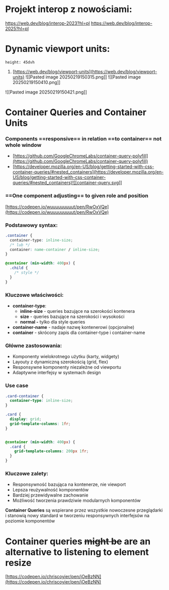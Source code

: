 
# Projekt interop z nowościami:

https://web.dev/blog/interop-2023?hl=pl
https://web.dev/blog/interop-2025?hl=pl

# Dynamic viewport units:

`height: 45dvh`

1. [https://web.dev/blog/viewport-units](https://web.dev/blog/viewport-units)
![[Pasted image 20250219150315.png]]
![[Pasted image 20250219150410.png]]

![[Pasted image 20250219150421.png]]


# Container Queries and Container Units

### Components ==responsive== in relation ==to container== not whole window

- [https://github.com/GoogleChromeLabs/container-query-polyfill](https://github.com/GoogleChromeLabs/container-query-polyfill)
- [https://developer.mozilla.org/en-US/blog/getting-started-with-css-container-queries/#nested_containers](https://developer.mozilla.org/en-US/blog/getting-started-with-css-container-queries/#nested_containers)![[container-query.svg]]
### ==One component adjusting== to given role and position
[https://codepen.io/wuuuuuuuuut/pen/RwOxVQe](https://codepen.io/wuuuuuuuuut/pen/RwOxVQe)


### Podstawowy syntax:

```css
.container {
  container-type: inline-size;
  /* lub */
  container: name-container / inline-size;
}

@container (min-width: 400px) {
  .child {
    /* style */
  }
}
```

### Kluczowe właściwości:

- **container-type**:
	- **inline-size** - queries bazujące na szerokości kontenera
	- **size** - queries bazujące na szerokości i wysokości
	- **normal -** tylko dla style queries
- **container-name** - nadaje nazwę kontenerowi (opcjonalne)
- **container** - skrócony zapis dla container-type i container-name

### Główne zastosowania:

- Komponenty wielokrotnego użytku (karty, widgety)
- Layouty z dynamiczną szerokością (grid, flex)
- Responsywne komponenty niezależne od viewportu
- Adaptywne interfejsy w systemach design

### Use case 

```css
.card-container {
  container-type: inline-size;
}

.card {
  display: grid;
  grid-template-columns: 1fr;
}


@container (min-width: 400px) {
  .card {
    grid-template-columns: 200px 1fr;
  }
}
```

### Kluczowe zalety:

- Responsywność bazująca na kontenerze, nie viewport
- Lepsza reużywalność komponentów
- Bardziej przewidywalne zachowanie
- Możliwość tworzenia prawdziwie modularnych komponentów

**Container Queries** są wspierane przez wszystkie nowoczesne przeglądarki i stanowią nowy standard w tworzeniu responsywnych interfejsów na poziomie komponentów
# Container queries ~~might be~~ are an alternative to listening to element resize

[https://codepen.io/chriscoyier/pen/jOeBzNN](https://codepen.io/chriscoyier/pen/jOeBzNN)
